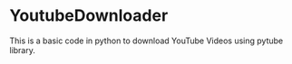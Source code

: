 # YoutubeDownloader
This is a basic code in python to download YouTube Videos using pytube library.
